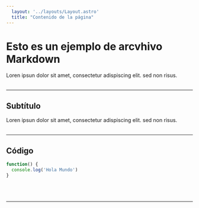 ```yaml
---
  layout: '../layouts/Layout.astro'
  title: "Contenido de la página"
---
```


# Esto es un ejemplo de arcvhivo Markdown
Loren ipsun dolor sit amet, consectetur adispiscing elit. sed non risus.
<br><br><hr>

## Subtítulo
Loren ipsun dolor sit amet, consectetur adispiscing elit. sed non risus.
<br><br><hr>

## Código

```javascript
function() {
  console.log('Hola Mundo')
}
```
<br><br><hr>